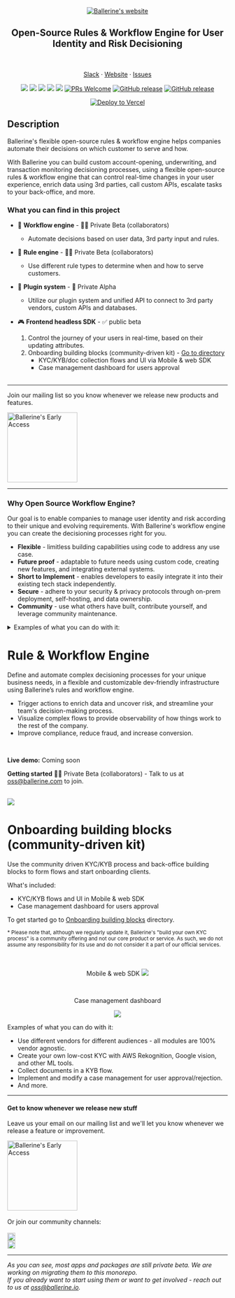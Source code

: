 



<div align="center">

<a href="https://ballerine.com" title="Ballerine - Open-source Infrastructure for Identity and Risk management.">
    <img src="https://blrn-staging-assets.s3.eu-central-1.amazonaws.com/git-header-black.png" alt="Ballerine's website">
</a>

## Open-Source Rules & Workflow Engine for User Identity and Risk Decisioning

</br>
  <!-- Nav header - Start -->

   <a href="https://join.slack.com/t/ballerine-oss/shared_invite/zt-1iu6otkok-OqBF3TrcpUmFd9oUjNs2iw">Slack</a>
    ·
    <a href="https://www.ballerine.com/">Website</a>
    ·
    <a href="https://github.com/ballerine-io/ballerine/issues">Issues</a>


<!-- Nav header - END -->

<!-- Badges - Start -->



   <a href="https://github.com/ballerine-io/ballerine/stargazers"><img src="https://img.shields.io/github/stars/ballerine-io/ballerine?logo=GitHub&style=flat-square"></a>
   <a href="https://discord.gg/e2rQE4YygA"><img src="https://img.shields.io/website?color=%237289DA&down_color=%237289DA&down_message=Join&label=Discord&logo=discord&logoColor=white&style=flat-square&up_color=%237289DA&up_message=Join&url=https%3A%2F%2Fdiscord.gg%2Fe2rQE4YygA"></a>
   <a href="https://join.slack.com/t/ballerine-oss/shared_invite/zt-1iu6otkok-OqBF3TrcpUmFd9oUjNs2iw"><img src="https://img.shields.io/website?color=%23441949&down_color=%23441949&down_message=Join&label=Slack&logo=slack&logoColor=white&style=flat-square&up_color=%23441949&up_message=Join&url=https%3A%2F%2Fjoin.slack.com%2Ft%2Fballerine-oss%2Fshared_invite%2Fzt-1iu6otkok-OqBF3TrcpUmFd9oUjNs2iw"></a>
   <a href="https://twitter.com/ballerine_io"><img src="https://img.shields.io/website?color=%231DA1F2&down_color=%231DA1F2&down_message=Follow&label=Twitter&logo=twitter&logoColor=%231DA1F2&style=flat-square&up_color=%231DA1F2&up_message=%40ballerine.io&url=https%3A%2F%2Ftwitter.com%2FBallerine_io"></a>
   <a href="https://ycombinator.com"><img src="https://img.shields.io/website?color=%23f26522&down_message=Y%20Combinator&label=Backed&logo=ycombinator&style=flat-square&up_message=Y%20Combinator&url=https%3A%2F%2Fwww.ycombinator.com"></a>
[![PRs Welcome](https://img.shields.io/badge/PRs-welcome-brightgreen.svg?style=flat-square)](https://makeapullrequest.com)
[![GitHub release](https://img.shields.io/github/v/release/ballerine-io/ballerine?label=last-release&style=flat-square)](https://github.com/ballerine-io/ballerine/releases)
[![GitHub release](https://img.shields.io/github/workflow/status/ballerine-io/ballerine/CI/main?label=e2e&style=flat-square)](https://github.com/ballerine-io/ballerine/actions/workflows/ci.yml)


</p>
<!-- Badges - END -->


[![Deploy to Vercel](https://vercel.com/button)](https://vercel.com/new/clone?repository-url=https%3A%2F%2Fgithub.com%2Fballerine-io%2Fballerine%2Ftree%2Fmain%2Fexamples%2Fweb-sdk%2Fsdk-react)

</div>


## Description
Ballerine's flexible open-source rules & workflow engine helps companies automate their decisions on which customer to serve and how.

With Ballerine you can build custom account-opening, underwriting, and transaction monitoring decisioning processes, using a flexible open-source rules & workflow engine that can control real-time changes in your user experience, enrich data using 3rd parties, call custom APIs, escalate tasks to your back-office, and more.

### What you can find in this project

*  :twisted_rightwards_arrows:   **Workflow engine** - :male_detective: Private Beta (collaborators)
   - Automate decisions based on user data, 3rd party input and rules.

* :scroll: **Rule engine** - :male_detective: Private Beta (collaborators)
   - Use different rule types to determine when and how to serve customers.

* :electric_plug:  **Plugin system** - :closed_lock_with_key: Private Alpha
   - Utilize our plugin system and unified API to connect to 3rd party vendors, custom APIs and databases.

* :video_game:  **Frontend headless SDK** - :white_check_mark:  public beta
   1. Control the journey of your users in real-time, based on their updating attributes.
     1. Onboarding building blocks (community-driven kit) - [Go to directory](https://github.com/ballerine-io/ballerine/blob/main/websites/docs/src/pages/en/learn/kit.md)
        * KYC/KYB/doc collection flows and UI via Mobile & web SDK
        * Case management dashboard for users approval
    </br>




---



Join our mailing list so you know whenever we release new products and features.

<a href="https://www.ballerine.io/mailing-list" title="Ballerine - Request Access">
    <img width="160px" src="https://blrn-staging-assets.s3.eu-central-1.amazonaws.com/email-updates.png" alt="Ballerine's Early Access">
</a>

____

### Why Open Source Workflow Engine?

Our goal is to enable companies to manage user identity and risk according to their unique and evolving requirements.
With Ballerine's workflow engine you can create the decisioning processes right for you.

*  **Flexible** - limitless building capabilities using code to address any use case.
*  **Future proof** - adaptable to future needs using custom code, creating new features, and integrating external systems.
*  **Short to Implement** - enables developers to easily integrate it into their existing tech stack independently.
*  **Secure** - adhere to your security & privacy protocols through on-prem deployment, self-hosting, and data ownership.
*  **Community** - use what others have built, contribute yourself, and leverage community maintenance.


<details>

<summary>Examples of what you can do with it:</summary>


- Dynamic experience - build journeys that change mid-flow based on the current understanding of the user's risk.
- Data ownership - run the process self-hosted on prem to keep sensitive data in-house
- Global Orchestration  - change/add vendors easily to support users from multiple countries.
- Cost reduction - leverage ownership of vendor relationships to maintain control over costs and communication.
- And more.

</details>




# Rule & Workflow Engine


Define and automate complex decisioning processes for your unique business needs, in a flexible and customizable dev-friendly infrastructure using Ballerine’s rules and workflow engine.

* Trigger actions to enrich data and uncover risk, and streamline your team's decision-making process.
* Visualize complex flows to provide observability of how things work to the rest of the company.
* Improve compliance, reduce fraud, and increase conversion.

<br/>


**Live demo:**
Coming soon


**Getting started**
:male_detective: Private Beta (collaborators) - Talk to us at oss@ballerine.com to join.


<br/>

<img src="https://blrn-staging-assets.s3.eu-central-1.amazonaws.com/rule%20engine.png">

<br/>

# Onboarding building blocks (community-driven kit)

Use the community driven KYC/KYB process and back-office building blocks to form flows and start onboarding clients.

What's included:
- KYC/KYB flows and UI in Mobile & web SDK
- Case management dashboard for users approval

To get started go to [Onboarding building blocks](https://github.com/ballerine-io/ballerine/blob/main/websites/docs/src/pages/en/learn/kit.md) directory.

<sub>* Please note that, although we regularly update it, Ballerine's "build your own KYC process" is a community offering and not our core product or service.
As such, we do not assume any responsibility for its use and do not consider it a part of our official services.</sub>
</br>
</br>
</br>

<p align="center">
Mobile & web SDK
<img src="https://blrn-staging-assets.s3.eu-central-1.amazonaws.com/phones.png">
</p>
</br>

<p align="center">
Case management dashboard
</p>

<p align="center">
<img src="https://blrn-imgs.s3.eu-central-1.amazonaws.com/github/dashboard.png">
</a>
</p>


Examples of what you can do with it:
- Use different vendors for different audiences - all modules are 100% vendor agnostic.
- Create your own low-cost KYC with AWS Rekognition, Google vision, and other ML tools.
- Collect documents in a KYB flow.
- Implement and modify a case management for user approval/rejection.
- And more.

-----

#### Get to know whenever we release new stuff


Leave us your email on our mailing list and we'll let you know whenever we release a feature or improvement.

<a href="https://www.ballerine.io/mailing-list" title="Ballerine - Request Access">
    <img width="160px" src="https://blrn-staging-assets.s3.eu-central-1.amazonaws.com/email-updates.png" alt="Ballerine's Early Access">
</a>
</br>

</br>
Or join our community channels:
</br>
</br>
<a href="https://discord.gg/e2rQE4YygA" title="Ballerine - Discord Channel">
<img height="18px" src="https://blrn-staging-assets.s3.eu-central-1.amazonaws.com/discord%20community.png" alt="Ballerine's Discord Channel"></a>
</br>
<a href="https://join.slack.com/t/ballerine-oss/shared_invite/zt-1iu6otkok-OqBF3TrcpUmFd9oUjNs2iw" title="Ballerine - Slack Channel">
<img height="18px" src="https://blrn-staging-assets.s3.eu-central-1.amazonaws.com/slack%20community.png" alt="Ballerine's Slack Channel"></a>
</br>

___

<i>As you can see, most apps and packages are still private beta. We are working on migrating them to this monorepo.</i>\
<i>If you already want to start using them or want to get involved - reach out to us at [oss@ballerine.io](mailto:oss@ballerine.io).</i>

